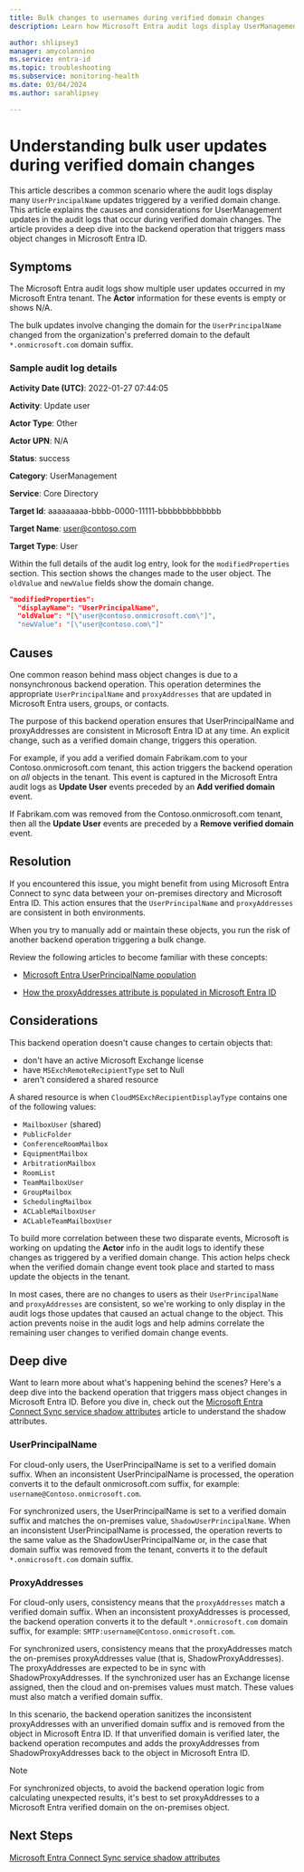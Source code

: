 ```yaml
---
title: Bulk changes to usernames during verified domain changes
description: Learn how Microsoft Entra audit logs display UserManagement updates from Core Directory during verified domain changes.

author: shlipsey3
manager: amycolannino
ms.service: entra-id
ms.topic: troubleshooting
ms.subservice: monitoring-health
ms.date: 03/04/2024
ms.author: sarahlipsey

---
```


# Understanding bulk user updates during verified domain changes

This article describes a common scenario where the audit logs display many `UserPrincipalName` updates triggered by a verified domain change. This article explains the causes and considerations for UserManagement updates in the audit logs that occur during verified domain changes. The article provides a deep dive into the backend operation that triggers mass object changes in Microsoft Entra ID.

## Symptoms

The Microsoft Entra audit logs show multiple user updates occurred in my Microsoft Entra tenant. The **Actor** information for these events is empty or shows N/A.

The bulk updates involve changing the domain for the `UserPrincipalName` changed from the organization's preferred domain to the default `*.onmicrosoft.com` domain suffix.

### Sample audit log details

**Activity Date (UTC)**: 2022-01-27 07:44:05

**Activity**: Update user

**Actor Type**: Other

**Actor UPN**: N/A

**Status**: success

**Category**: UserManagement

**Service**: Core Directory

**Target Id**: aaaaaaaaa-bbbb-0000-11111-bbbbbbbbbbbbb

**Target Name**: user@contoso.com

**Target Type**: User

Within the full details of the audit log entry, look for the `modifiedProperties` section. This section shows the changes made to the user object. The `oldValue` and `newValue` fields show the domain change.

```json
"modifiedProperties":
  "displayName": "UserPrincipalName",
  "oldValue": "[\"user@contoso.onmicrosoft.com\"]",
  "newValue": "[\"user@contoso.com\"]"

```

## Causes

One common reason behind mass object changes is due to a nonsynchronous backend operation. This operation determines the appropriate `UserPrincipalName` and `proxyAddresses` that are updated in Microsoft Entra users, groups, or contacts.

The purpose of this backend operation ensures that UserPrincipalName and proxyAddresses are consistent in Microsoft Entra ID at any time. An explicit change, such as a verified domain change, triggers this operation.

For example, if you add a verified domain Fabrikam.com to your Contoso.onmicrosoft.com tenant, this action triggers the backend operation on *all* objects in the tenant. This event is captured in the Microsoft Entra audit logs as **Update User** events preceded by an **Add verified domain** event.

If Fabrikam.com was removed from the Contoso.onmicrosoft.com tenant, then all the **Update User** events are preceded by a **Remove verified domain** event.   

## Resolution

If you encountered this issue, you might benefit from using Microsoft Entra Connect to sync data between your on-premises directory and Microsoft Entra ID. This action ensures that the `UserPrincipalName` and `proxyAddresses` are consistent in both environments.

When you try to manually add or maintain these objects, you run the risk of another backend operation triggering a bulk change.

Review the following articles to become familiar with these concepts:

- [Microsoft Entra UserPrincipalName population](../../identity/hybrid/connect/plan-connect-userprincipalname.md)

- [How the proxyAddresses attribute is populated in Microsoft Entra ID](/troubleshoot/azure/active-directory/proxyaddresses-attribute-populate)

## Considerations

This backend operation doesn't cause changes to certain objects that: 

- don't have an active Microsoft Exchange license
- have `MSExchRemoteRecipientType` set to Null 
- aren't considered a shared resource

A shared resource is when `CloudMSExchRecipientDisplayType` contains one of the following values:

- `MailboxUser` (shared)
- `PublicFolder`
- `ConferenceRoomMailbox`
- `EquipmentMailbox`
- `ArbitrationMailbox`
- `RoomList`
- `TeamMailboxUser`
- `GroupMailbox`
- `SchedulingMailbox`
- `ACLableMailboxUser`
- `ACLableTeamMailboxUser`
  
To build more correlation between these two disparate events, Microsoft is working on updating the **Actor** info in the audit logs to identify these changes as triggered by a verified domain change. This action helps check when the verified domain change event took place and started to mass update the objects in the tenant. 

In most cases, there are no changes to users as their `UserPrincipalName` and `proxyAddresses` are consistent, so we're working to only display in the audit logs those updates that caused an actual change to the object. This action prevents noise in the audit logs and help admins correlate the remaining user changes to verified domain change events. 

## Deep dive

Want to learn more about what's happening behind the scenes? Here's a deep dive into the backend operation that triggers mass object changes in Microsoft Entra ID. Before you dive in, check out the [Microsoft Entra Connect Sync service shadow attributes](../../identity/hybrid/connect/how-to-connect-syncservice-shadow-attributes.md) article to understand the shadow attributes.

### UserPrincipalName

For cloud-only users, the UserPrincipalName is set to a verified domain suffix. When an inconsistent UserPrincipalName is processed, the operation converts it to the default onmicrosoft.com suffix, for example: `username@Contoso.onmicrosoft.com`.

For synchronized users, the UserPrincipalName is set to a verified domain suffix and matches the on-premises value, `ShadowUserPrincipalName`. When an inconsistent UserPrincipalName is processed, the operation reverts to the same value as the ShadowUserPrincipalName or, in the case that domain suffix was removed from the tenant, converts it to the default `*.onmicrosoft.com` domain suffix. 

### ProxyAddresses  

For cloud-only users, consistency means that the `proxyAddresses` match a verified domain suffix. When an inconsistent proxyAddresses is processed, the backend operation converts it to the default `*.onmicrosoft.com` domain suffix, for example: `SMTP:username@Contoso.onmicrosoft.com`.

For synchronized users, consistency means that the proxyAddresses match the on-premises proxyAddresses value (that is, ShadowProxyAddresses). The proxyAddresses are expected to be in sync with ShadowProxyAddresses. If the synchronized user has an Exchange license assigned, then the cloud and on-premises values must match. These values must also match a verified domain suffix.

In this scenario, the backend operation sanitizes the inconsistent proxyAddresses with an unverified domain suffix and is removed from the object in Microsoft Entra ID. If that unverified domain is verified later, the backend operation recomputes and adds the proxyAddresses from ShadowProxyAddresses back to the object in Microsoft Entra ID.  

> [!NOTE]
> For synchronized objects, to avoid the backend operation logic from calculating unexpected results, it's best to set proxyAddresses to a Microsoft Entra verified domain on the on-premises object.  

## Next Steps

[Microsoft Entra Connect Sync service shadow attributes](../hybrid/connect/how-to-connect-syncservice-shadow-attributes.md)
